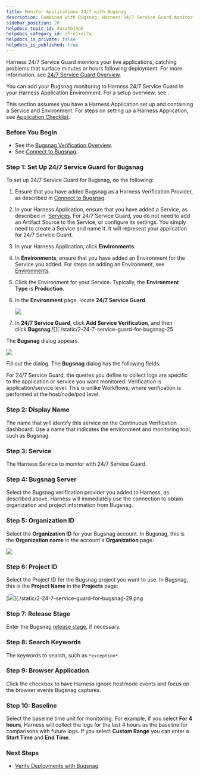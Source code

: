 ```yaml
---
title: Monitor Applications 24/7 with Bugsnag
description: Combined with Bugsnag, Harness 24/7 Service Guard monitors your live applications, catching problems that surface minutes or hours following deployment.
sidebar_position: 20
helpdocs_topic_id: 4usahbjhp6
helpdocs_category_id: zfre1xei7u
helpdocs_is_private: false
helpdocs_is_published: true
---
```


Harness 24/7 Service Guard monitors your live applications, catching problems that surface minutes or hours following deployment. For more information, see [24/7 Service Guard Overview](../continuous-verification-overview/concepts-cv/24-7-service-guard-overview.md).

You can add your Bugsnag monitoring to Harness 24/7 Service Guard in your Harness Application Environment. For a setup overview, see .

This section assumes you have a Harness Application set up and containing a Service and Environment. For steps on setting up a Harness Application, see [Application Checklist](../../model-cd-pipeline/applications/application-configuration.md).

### Before You Begin

* See the [Bugsnag Verification Overview](../continuous-verification-overview/concepts-cv/bugsnag-verification-overview.md).
* See [Connect to Bugsnag](1-bugsnag-connection-setup.md).

### Step 1: Set Up 24/7 Service Guard for Bugsnag

To set up 24/7 Service Guard for Bugsnag, do the following:

1. Ensure that you have added Bugsnag as a Harness Verification Provider, as described in [Connect to Bugsnag](1-bugsnag-connection-setup.md).
2. In your Harness Application, ensure that you have added a Service, as described in  [Services](../../model-cd-pipeline/setup-services/service-configuration.md). For 24/7 Service Guard, you do not need to add an Artifact Source to the Service, or configure its settings. You simply need to create a Service and name it. It will represent your application for 24/7 Service Guard.
3. In your Harness Application, click **Environments**.
4. In **Environments**, ensure that you have added an Environment for the Service you added. For steps on adding an Environment, see  [Environments](../../model-cd-pipeline/environments/environment-configuration.md).
5. Click the Environment for your Service. Typically, the **Environment Type** is **Production**.
6. In the **Environment** page, locate **24/7 Service Guard**.

   [![](./static/2-24-7-service-guard-for-bugsnag-23.png)](./static/2-24-7-service-guard-for-bugsnag-23.png)


7. In **24/7 Service Guard**, click **Add Service Verification**, and then click **Bugsnag**.![](./static/2-24-7-service-guard-for-bugsnag-25

  The **Bugsnag** dialog appears.

  ![](./static/2-24-7-service-guard-for-bugsnag-26.png)

Fill out the dialog. The **Bugsnag** dialog has the following fields.

For 24/7 Service Guard, the queries you define to collect logs are specific to the application or service you want monitored. Verification is application/service level. This is unlike Workflows, where verification is performed at the host/node/pod level.

### Step 2: Display Name

The name that will identify this service on the Continuous Verification dashboard. Use a name that indicates the environment and monitoring tool, such as Bugsnag.

### Step 3: Service

The Harness Service to monitor with 24/7 Service Guard.

### Step 4: Bugsnag Server

Select the Bugsnag verification provider you added to Harness, as described above. Harness will immediately use the connection to obtain organization and project information from Bugsnag.

### Step 5: Organization ID

Select the **Organization ID** for your Bugsnag account. In Bugsnag, this is the **Organization name** in the account's **Organization** page:

[![](./static/2-24-7-service-guard-for-bugsnag-27.png)](./static/2-24-7-service-guard-for-bugsnag-27.png)

### Step 6: Project ID

Select the Project ID for the Bugsnag project you want to use. In Bugsnag, this is the **Project Name** in the **Projects** page:

[![](./static/2-24-7-service-guard-for-bugsnag-29.png)](./static/2-24-7-service-guard-for-bugsnag-29.png

### Step 7: Release Stage

Enter the Bugsnag [release stage](https://docs.bugsnag.com/product/releases/#configuring-the-release-stage), if necessary.

### Step 8: Search Keywords

The keywords to search, such as `*exception*`.

### Step 9: Browser Application

Click the checkbox to have Harness ignore host/node events and focus on the browser events Bugsnag captures.

### Step 10: Baseline

Select the baseline time unit for monitoring. For example, if you select **For 4 hours**, Harness will collect the logs for the last 4 hours as the baseline for comparisons with future logs. If you select **Custom Range** you can enter a **Start Time** and **End Time**.

### Next Steps

* [Verify Deployments with Bugsnag](3-verify-deployments-with-bugsnag.md)

